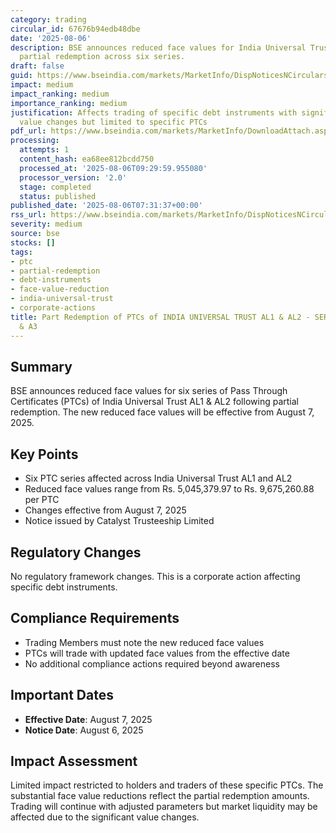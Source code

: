 ```yaml
---
category: trading
circular_id: 67676b94edb48dbe
date: '2025-08-06'
description: BSE announces reduced face values for India Universal Trust PTCs following
  partial redemption across six series.
draft: false
guid: https://www.bseindia.com/markets/MarketInfo/DispNoticesNCirculars.aspx?Noticeid={9A43874E-9DE8-4952-974D-CDF8181BD82A}&noticeno=20250806-2&dt=08/06/2025&icount=2&totcount=10&flag=0
impact: medium
impact_ranking: medium
importance_ranking: medium
justification: Affects trading of specific debt instruments with significant face
  value changes but limited to specific PTCs
pdf_url: https://www.bseindia.com/markets/MarketInfo/DownloadAttach.aspx?id=20250806-2&attachedId=
processing:
  attempts: 1
  content_hash: ea68ee812bcdd750
  processed_at: '2025-08-06T09:29:59.955080'
  processor_version: '2.0'
  stage: completed
  status: published
published_date: '2025-08-06T07:31:37+00:00'
rss_url: https://www.bseindia.com/markets/MarketInfo/DispNoticesNCirculars.aspx?Noticeid={9A43874E-9DE8-4952-974D-CDF8181BD82A}&noticeno=20250806-2&dt=08/06/2025&icount=2&totcount=10&flag=0
severity: medium
source: bse
stocks: []
tags:
- ptc
- partial-redemption
- debt-instruments
- face-value-reduction
- india-universal-trust
- corporate-actions
title: Part Redemption of PTCs of INDIA UNIVERSAL TRUST AL1 & AL2 - SERIES A1, A2
  & A3
---
```


## Summary

BSE announces reduced face values for six series of Pass Through Certificates (PTCs) of India Universal Trust AL1 & AL2 following partial redemption. The new reduced face values will be effective from August 7, 2025.

## Key Points

- Six PTC series affected across India Universal Trust AL1 and AL2
- Reduced face values range from Rs. 5,045,379.97 to Rs. 9,675,260.88 per PTC
- Changes effective from August 7, 2025
- Notice issued by Catalyst Trusteeship Limited

## Regulatory Changes

No regulatory framework changes. This is a corporate action affecting specific debt instruments.

## Compliance Requirements

- Trading Members must note the new reduced face values
- PTCs will trade with updated face values from the effective date
- No additional compliance actions required beyond awareness

## Important Dates

- **Effective Date**: August 7, 2025
- **Notice Date**: August 6, 2025

## Impact Assessment

Limited impact restricted to holders and traders of these specific PTCs. The substantial face value reductions reflect the partial redemption amounts. Trading will continue with adjusted parameters but market liquidity may be affected due to the significant value changes.
